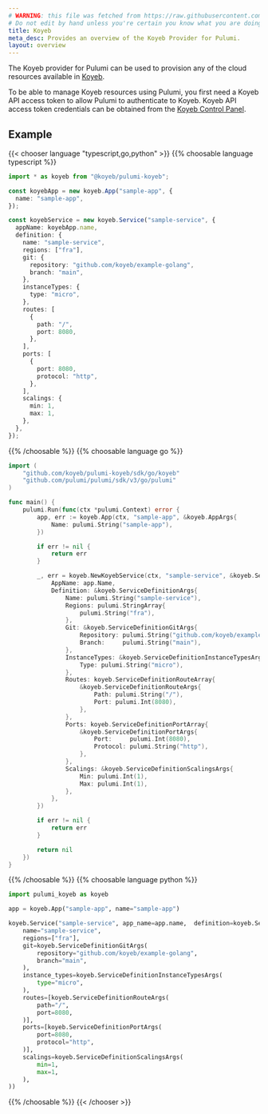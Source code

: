 ```yaml
---
# WARNING: this file was fetched from https://raw.githubusercontent.com/koyeb/pulumi-koyeb/v0.1.11/docs/_index.md
# Do not edit by hand unless you're certain you know what you are doing!
title: Koyeb
meta_desc: Provides an overview of the Koyeb Provider for Pulumi.
layout: overview
---
```


The Koyeb provider for Pulumi can be used to provision any of the cloud resources available in [Koyeb](https://www.koyeb.com).

To be able to manage Koyeb resources using Pulumi, you first need a Koyeb API access token to allow Pulumi to authenticate to Koyeb. Koyeb API access token credentials can be obtained from the [Koyeb Control Panel](https://app.koyeb.com/account/api).

## Example

{{< chooser language "typescript,go,python" >}}
{{% choosable language typescript %}}

```typescript
import * as koyeb from "@koyeb/pulumi-koyeb";

const koyebApp = new koyeb.App("sample-app", {
  name: "sample-app",
});

const koyebService = new koyeb.Service("sample-service", {
  appName: koyebApp.name,
  definition: {
    name: "sample-service",
    regions: ["fra"],
    git: {
      repository: "github.com/koyeb/example-golang",
      branch: "main",
    },
    instanceTypes: {
      type: "micro",
    },
    routes: [
      {
        path: "/",
        port: 8080,
      },
    ],
    ports: [
      {
        port: 8080,
        protocol: "http",
      },
    ],
    scalings: {
      min: 1,
      max: 1,
    },
  },
});
```

{{% /choosable %}}
{{% choosable language go %}}

```go
import (
	"github.com/koyeb/pulumi-koyeb/sdk/go/koyeb"
	"github.com/pulumi/pulumi/sdk/v3/go/pulumi"
)

func main() {
	pulumi.Run(func(ctx *pulumi.Context) error {
		app, err := koyeb.App(ctx, "sample-app", &koyeb.AppArgs{
			Name: pulumi.String("sample-app"),
		})

		if err != nil {
			return err
		}

		_, err = koyeb.NewKoyebService(ctx, "sample-service", &koyeb.ServiceArgs{
			AppName: app.Name,
			Definition: &koyeb.ServiceDefinitionArgs{
				Name: pulumi.String("sample-service"),
				Regions: pulumi.StringArray{
					pulumi.String("fra"),
				},
				Git: &koyeb.ServiceDefinitionGitArgs{
					Repository: pulumi.String("github.com/koyeb/example-golang"),
					Branch:     pulumi.String("main"),
				},
				InstanceTypes: &koyeb.ServiceDefinitionInstanceTypesArgs{
					Type: pulumi.String("micro"),
				},
				Routes: koyeb.ServiceDefinitionRouteArray{
					&koyeb.ServiceDefinitionRouteArgs{
						Path: pulumi.String("/"),
						Port: pulumi.Int(8080),
					},
				},
				Ports: koyeb.ServiceDefinitionPortArray{
					&koyeb.ServiceDefinitionPortArgs{
						Port:     pulumi.Int(8080),
						Protocol: pulumi.String("http"),
					},
				},
				Scalings: &koyeb.ServiceDefinitionScalingsArgs{
					Min: pulumi.Int(1),
					Max: pulumi.Int(1),
				},
			},
		})

		if err != nil {
			return err
		}

		return nil
	})
}
```

{{% /choosable %}}
{{% choosable language python %}}

```python
import pulumi_koyeb as koyeb

app = koyeb.App("sample-app", name="sample-app")

koyeb.Service("sample-service", app_name=app.name,  definition=koyeb.ServiceDefinitionArgs(
    name="sample-service",
    regions=["fra"],
    git=koyeb.ServiceDefinitionGitArgs(
        repository="github.com/koyeb/example-golang",
        branch="main",
    ),
    instance_types=koyeb.ServiceDefinitionInstanceTypesArgs(
        type="micro",
    ),
    routes=[koyeb.ServiceDefinitionRouteArgs(
        path="/",
        port=8080,
    )],
    ports=[koyeb.ServiceDefinitionPortArgs(
        port=8080,
        protocol="http",
    )],
    scalings=koyeb.ServiceDefinitionScalingsArgs(
        min=1,
        max=1,
    ),
))
```

{{% /choosable %}}
{{< /chooser >}}

